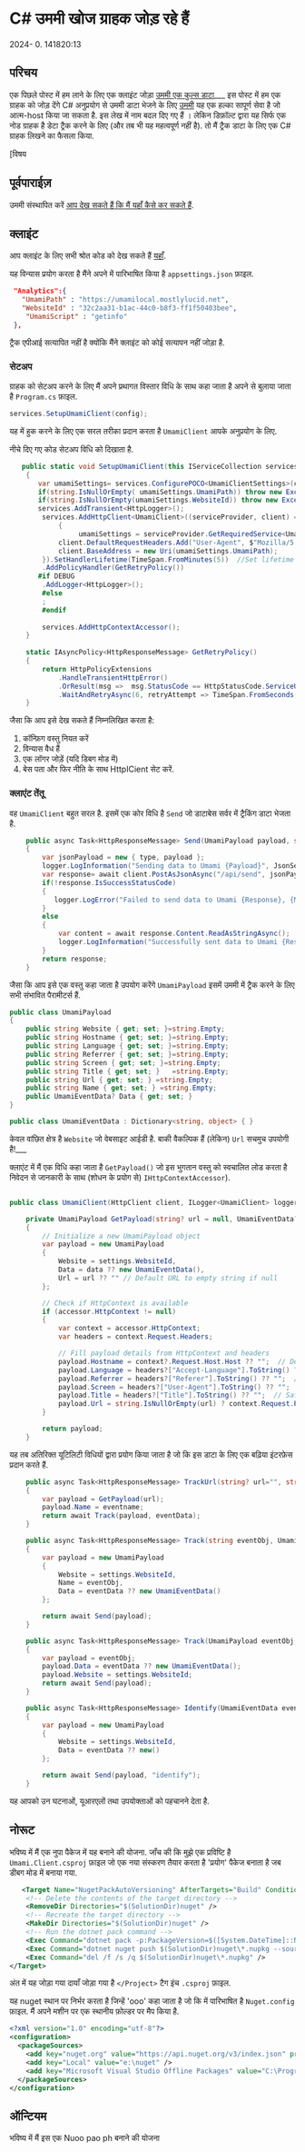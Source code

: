 # C# उममी खोज ग्राहक जोड़ रहे हैं

<!--category-- ASP.NET, Umami -->
<datetime class="hidden">2024- 0. 141820:13</datetime>

## परिचय

एक पिछले पोस्ट में हम लाने के लिए एक क्लाइंट जोड़ा [उममी एक कुल्स डाटा](/blog/addingascsharpclientforumamiapi)___ इस पोस्ट में हम एक ग्राहक को जोड़ देंगे C# अनुप्रयोग से उममी डाटा भेजने के लिए
[उममी](https://umami.is/) यह एक हल्का सापूर्ण सेवा है जो आत्म-host किया जा सकता है. इस लेख में नाम बदल दिए गए हैं ।
लेकिन डिफ़ॉल्ट द्वारा यह सिर्फ एक नोड ग्राहक है डेटा ट्रैक करने के लिए (और तब भी यह महत्वपूर्ण नहीं है). तो मैं ट्रैक डाटा के लिए एक C# ग्राहक लिखने का फैसला किया.

[विषय

## पूर्वपाराईज़

उममी संस्थापित करें [आप देख सकते हैं कि मैं यहाँ कैसे कर सकते हैं](/blog/usingumamiforlocalanalytics).

## क्लाइंट

आप क्लाइंट के लिए सभी श्रोत कोड को देख सकते हैं [यहाँ](https://github.com/scottgal/mostlylucidweb/tree/main/Umami.Net).

यह विन्यास प्रयोग करता है मैंने अपने में पारिभाषित किया है `appsettings.json` फ़ाइल.

```json
 "Analytics":{
   "UmamiPath" : "https://umamilocal.mostlylucid.net",
   "WebsiteId" : "32c2aa31-b1ac-44c0-b8f3-ff1f50403bee",
    "UmamiScript" : "getinfo"
 },
```

ट्रैक एपीआई सत्यापित नहीं है क्योंकि मैंने क्लाइंट को कोई सत्यापन नहीं जोड़ा है.

### सेटअप

ग्राहक को सेटअप करने के लिए मैं अपने प्रथागत विस्तार विधि के साथ कहा जाता है अपने से बुलाया जाता है `Program.cs` फ़ाइल.

```csharp
services.SetupUmamiClient(config);
```

यह में हुक करने के लिए एक सरल तरीका प्रदान करता है `UmamiClient` आपके अनुप्रयोग के लिए.

नीचे दिए गए कोड सेटअप विधि को दिखाता है.

```csharp
   public static void SetupUmamiClient(this IServiceCollection services, IConfiguration config)
    {
       var umamiSettings= services.ConfigurePOCO<UmamiClientSettings>(config.GetSection(UmamiClientSettings.Section));
       if(string.IsNullOrEmpty( umamiSettings.UmamiPath)) throw new Exception("UmamiUrl is required");
       if(string.IsNullOrEmpty(umamiSettings.WebsiteId)) throw new Exception("WebsiteId is required");
       services.AddTransient<HttpLogger>();
        services.AddHttpClient<UmamiClient>((serviceProvider, client) =>
            {
                 umamiSettings = serviceProvider.GetRequiredService<UmamiClientSettings>();
            client.DefaultRequestHeaders.Add("User-Agent", $"Mozilla/5.0 Node/{Environment.Version}");
            client.BaseAddress = new Uri(umamiSettings.UmamiPath);
        }).SetHandlerLifetime(TimeSpan.FromMinutes(5))  //Set lifetime to five minutes
        .AddPolicyHandler(GetRetryPolicy())
       #if DEBUG 
        .AddLogger<HttpLogger>();
        #else
        ;
        #endif
        
        services.AddHttpContextAccessor();
    }
    
    static IAsyncPolicy<HttpResponseMessage> GetRetryPolicy()
    {
        return HttpPolicyExtensions
            .HandleTransientHttpError()
            .OrResult(msg =>  msg.StatusCode == HttpStatusCode.ServiceUnavailable)
            .WaitAndRetryAsync(6, retryAttempt => TimeSpan.FromSeconds(Math.Pow(2, retryAttempt)));
    }
```

जैसा कि आप इसे देख सकते हैं निम्नलिखित करता है:

1. कॉन्फ़िग वस्तु नियत करें
2. विन्यास वैध हैं
3. एक लॉगर जोड़ें (यदि डिबग मोड में)
4. बेस पता और फिर नीति के साथ HttpICient सेट करें.

### क्लाएंट तेंतू

वह `UmamiClient` बहुत सरल है. इसमें एक कोर विधि है `Send` जो डाटाबेस सर्वर में ट्रैकिंग डाटा भेजता है.

```csharp
    public async Task<HttpResponseMessage> Send(UmamiPayload payload, string type = "event")
    {
        var jsonPayload = new { type, payload };
        logger.LogInformation("Sending data to Umami {Payload}", JsonSerializer.Serialize(jsonPayload, options));
        var response= await client.PostAsJsonAsync("/api/send", jsonPayload, options);
        if(!response.IsSuccessStatusCode)
        {
           logger.LogError("Failed to send data to Umami {Response}, {Message}", response.StatusCode, response.ReasonPhrase);
        }
        else
        {
            var content = await response.Content.ReadAsStringAsync();
            logger.LogInformation("Successfully sent data to Umami {Response}, {Message} {Content}", response.StatusCode, response.ReasonPhrase, content);
        }
        return response;
    }
```

जैसा कि आप इसे एक वस्तु कहा जाता है उपयोग करेंगे `UmamiPayload` इसमें उममी में ट्रैक करने के लिए सभी संभावित पैरामीटर्स हैं.

```csharp
public class UmamiPayload
{
    public string Website { get; set; }=string.Empty;
    public string Hostname { get; set; }=string.Empty;
    public string Language { get; set; }=string.Empty;
    public string Referrer { get; set; }=string.Empty;
    public string Screen { get; set; }=string.Empty;
    public string Title { get; set; }   =string.Empty;
    public string Url { get; set; } =string.Empty;
    public string Name { get; set; } =string.Empty;
    public UmamiEventData? Data { get; set; }
}

public class UmamiEventData : Dictionary<string, object> { }
```

केवल वांछित क्षेत्र है `Website` जो वेबसाइट आईडी है. बाकी वैकल्पिक हैं (लेकिन) `Url` सचमुच उपयोगी है!___

क्लाएंट में मैं एक विधि कहा जाता है `GetPayload()` जो इस भुगतान वस्तु को स्वचालित लोड करता है निवेदन से जानकारी के साथ (शोधन के प्रयोग से) `IHttpContextAccessor`).

```csharp

public class UmamiClient(HttpClient client, ILogger<UmamiClient> logger, IHttpContextAccessor accessor, UmamiClientSettings settings)...

    private UmamiPayload GetPayload(string? url = null, UmamiEventData? data = null)
    {
        // Initialize a new UmamiPayload object
        var payload = new UmamiPayload
        {
            Website = settings.WebsiteId,
            Data = data ?? new UmamiEventData(),
            Url = url ?? "" // Default URL to empty string if null
        };

        // Check if HttpContext is available
        if (accessor.HttpContext != null)
        {
            var context = accessor.HttpContext;
            var headers = context.Request.Headers;

            // Fill payload details from HttpContext and headers
            payload.Hostname = context?.Request.Host.Host ?? "";  // Default to empty string if null
            payload.Language = headers?["Accept-Language"].ToString() ?? "";  // Safely retrieve Accept-Language header
            payload.Referrer = headers?["Referer"].ToString() ?? "";  // Safely retrieve Referer header
            payload.Screen = headers?["User-Agent"].ToString() ?? "";  // Safely retrieve User-Agent header
            payload.Title = headers?["Title"].ToString() ?? "";  // Safely retrieve Title header
            payload.Url = string.IsNullOrEmpty(url) ? context.Request.Path.ToString() : url;  // Use the passed URL or fallback to the request path
        }

        return payload;
    }
```

यह तब अतिरिक्त यूटिलिटी विधियों द्वारा प्रयोग किया जाता है जो कि इस डाटा के लिए एक बढ़िया इंटरफ़ेस प्रदान करते हैं.

```csharp
    public async Task<HttpResponseMessage> TrackUrl(string? url="", string? eventname = "event", UmamiEventData? eventData = null)
    {
        var payload = GetPayload(url);
        payload.Name = eventname;
        return await Track(payload, eventData);
    }

    public async Task<HttpResponseMessage> Track(string eventObj, UmamiEventData? eventData = null)
    {
        var payload = new UmamiPayload
        {
            Website = settings.WebsiteId,
            Name = eventObj,
            Data = eventData ?? new UmamiEventData()
        };

        return await Send(payload);
    }

    public async Task<HttpResponseMessage> Track(UmamiPayload eventObj, UmamiEventData? eventData = null)
    {
        var payload = eventObj;
        payload.Data = eventData ?? new UmamiEventData();
        payload.Website = settings.WebsiteId;
        return await Send(payload);
    }

    public async Task<HttpResponseMessage> Identify(UmamiEventData eventData)
    {
        var payload = new UmamiPayload
        {
            Website = settings.WebsiteId,
            Data = eventData ?? new()
        };

        return await Send(payload, "identify");
    }
```

यह आपको उन घटनाओं, यूआरएलों तथा उपयोक्ताओं को पहचानने देता है.

## नोरूट

भविष्य में मैं एक नुपा पैकेज में यह बनाने की योजना. जाँच की कि मुझे एक प्रविष्टि है `Umami.Client.csproj` फ़ाइल जो एक नया संस्करण तैयार करता है 'प्रयोग' पैकेज बनाता है जब डीबग मोड में बनाया गया.

```xml
   <Target Name="NugetPackAutoVersioning" AfterTargets="Build" Condition="'$(Configuration)' == 'Debug'">
    <!-- Delete the contents of the target directory -->
    <RemoveDir Directories="$(SolutionDir)nuget" />
    <!-- Recreate the target directory -->
    <MakeDir Directories="$(SolutionDir)nuget" />
    <!-- Run the dotnet pack command -->
    <Exec Command="dotnet pack -p:PackageVersion=$([System.DateTime]::Now.ToString(&quot;yyyy.MM.dd.HHmm&quot;))-preview -p:V --no-build --configuration $(Configuration) --output &quot;$(SolutionDir)nuget&quot;" />
    <Exec Command="dotnet nuget push $(SolutionDir)nuget\*.nupkg --source Local" />
    <Exec Command="del /f /s /q $(SolutionDir)nuget\*.nupkg" />
</Target>
```

अंत में यह जोड़ा गया दायाँ जोड़ा गया है `</Project>` टैग इंच `.csproj` फ़ाइल.

यह nuget स्थान पर निर्भर करता है जिन्हें 'ooo' कहा जाता है जो कि में पारिभाषित है `Nuget.config` फ़ाइल. मैं अपने मशीन पर एक स्थानीय फ़ोल्डर पर मैप किया है.

```xml
<?xml version="1.0" encoding="utf-8"?>
<configuration>
  <packageSources>
    <add key="nuget.org" value="https://api.nuget.org/v3/index.json" protocolVersion="3" />
    <add key="Local" value="e:\nuget" />
    <add key="Microsoft Visual Studio Offline Packages" value="C:\Program Files (x86)\Microsoft SDKs\NuGetPackages\" />
  </packageSources>
</configuration>
```

## ऑन्टियम

भविष्य में मैं इस एक Nuoo pao ph बनाने की योजना